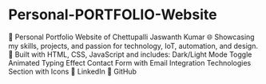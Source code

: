 # Personal-PORTFOLIO-Website
🚀 Personal Portfolio Website of Chettupalli Jaswanth Kumar 🌐 Showcasing my skills, projects, and passion for technology, IoT, automation, and design. 💼 Built with HTML, CSS, JavaScript and includes:  Dark/Light Mode Toggle  Animated Typing Effect  Contact Form with Email Integration  Technologies Section with Icons  🔗 LinkedIn 🐙 GitHub
